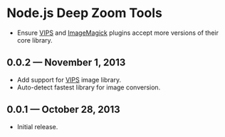 # Node.js Deep Zoom Tools


-   Ensure [VIPS] and [ImageMagick] plugins accept more versions of their
    core library.

## 0.0.2 — November 1, 2013

-   Add support for [VIPS] image library.
-   Auto-detect fastest library for image conversion.

## 0.0.1 — October 28, 2013

-   Initial release.


[ImageMagick]: http://www.imagemagick.org/script/index.php
[VIPS]: http://www.vips.ecs.soton.ac.uk/index.php?title=Libvips
